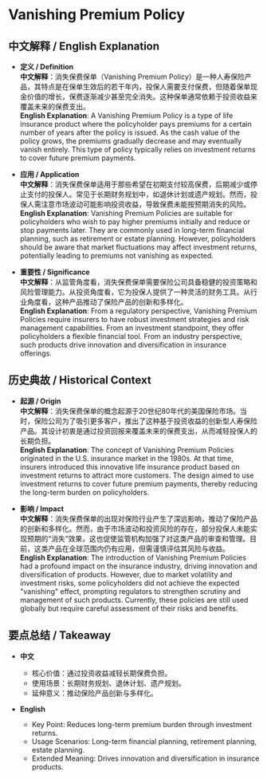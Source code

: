 # Vanishing Premium Policy

## 中文解释 / English Explanation

* **定义 / Definition**  
  **中文解释**：消失保费保单（Vanishing Premium Policy）是一种人寿保险产品，其特点是在保单生效后的若干年内，投保人需要支付保费，但随着保单现金价值的增长，保费逐渐减少甚至完全消失。这种保单通常依赖于投资收益来覆盖未来的保费支出。  
  **English Explanation**: A Vanishing Premium Policy is a type of life insurance product where the policyholder pays premiums for a certain number of years after the policy is issued. As the cash value of the policy grows, the premiums gradually decrease and may eventually vanish entirely. This type of policy typically relies on investment returns to cover future premium payments.

* **应用 / Application**  
  **中文解释**：消失保费保单适用于那些希望在初期支付较高保费，后期减少或停止支付的投保人。常见于长期财务规划中，如退休计划或遗产规划。然而，投保人需注意市场波动可能影响投资收益，导致保费未能按预期消失的风险。  
  **English Explanation**: Vanishing Premium Policies are suitable for policyholders who wish to pay higher premiums initially and reduce or stop payments later. They are commonly used in long-term financial planning, such as retirement or estate planning. However, policyholders should be aware that market fluctuations may affect investment returns, potentially leading to premiums not vanishing as expected.

* **重要性 / Significance**  
  **中文解释**：从监管角度看，消失保费保单需要保险公司具备稳健的投资策略和风险管理能力。从投资角度看，它为投保人提供了一种灵活的财务工具。从行业角度看，这种产品推动了保险产品的创新和多样化。  
  **English Explanation**: From a regulatory perspective, Vanishing Premium Policies require insurers to have robust investment strategies and risk management capabilities. From an investment standpoint, they offer policyholders a flexible financial tool. From an industry perspective, such products drive innovation and diversification in insurance offerings.

## 历史典故 / Historical Context

* **起源 / Origin**  
  **中文解释**：消失保费保单的概念起源于20世纪80年代的美国保险市场。当时，保险公司为了吸引更多客户，推出了这种基于投资收益的创新型人寿保险产品。其设计初衷是通过投资回报来覆盖未来的保费支出，从而减轻投保人的长期负担。  
  **English Explanation**: The concept of Vanishing Premium Policies originated in the U.S. insurance market in the 1980s. At that time, insurers introduced this innovative life insurance product based on investment returns to attract more customers. The design aimed to use investment returns to cover future premium payments, thereby reducing the long-term burden on policyholders.

* **影响 / Impact**  
  **中文解释**：消失保费保单的出现对保险行业产生了深远影响，推动了保险产品的创新和多样化。然而，由于市场波动和投资风险的存在，部分投保人未能实现预期的“消失”效果，这也促使监管机构加强了对这类产品的审查和管理。目前，这类产品在全球范围内仍有应用，但需谨慎评估其风险与收益。  
  **English Explanation**: The introduction of Vanishing Premium Policies had a profound impact on the insurance industry, driving innovation and diversification of products. However, due to market volatility and investment risks, some policyholders did not achieve the expected "vanishing" effect, prompting regulators to strengthen scrutiny and management of such products. Currently, these policies are still used globally but require careful assessment of their risks and benefits.

## 要点总结 / Takeaway

* **中文**  
  - 核心价值：通过投资收益减轻长期保费负担。
  - 使用场景：长期财务规划、退休计划、遗产规划。
  - 延伸意义：推动保险产品创新与多样化。

* **English**  
  - Key Point: Reduces long-term premium burden through investment returns.
  - Usage Scenarios: Long-term financial planning, retirement planning, estate planning.
  - Extended Meaning: Drives innovation and diversification in insurance products.